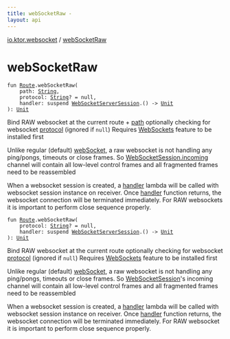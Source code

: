 ```yaml
---
title: webSocketRaw - 
layout: api
---
```


<div class='api-docs-breadcrumbs'><a href="index.html">io.ktor.websocket</a> / <a href="./web-socket-raw.html">webSocketRaw</a></div>

# webSocketRaw

<div class="overload-group" markdown="1">

<div class="signature"><code><span class="keyword">fun </span><a href="../io.ktor.routing/-route/index.html"><span class="identifier">Route</span></a><span class="symbol">.</span><span class="identifier">webSocketRaw</span><span class="symbol">(</span><br/>&nbsp;&nbsp;&nbsp;&nbsp;<span class="parameterName" id="io.ktor.websocket$webSocketRaw(io.ktor.routing.Route, kotlin.String, kotlin.String, kotlin.SuspendFunction1((io.ktor.websocket.WebSocketServerSession, kotlin.Unit)))/path">path</span><span class="symbol">:</span>&nbsp;<a href="https://kotlinlang.org/api/latest/jvm/stdlib/kotlin/-string/index.html"><span class="identifier">String</span></a><span class="symbol">, </span><br/>&nbsp;&nbsp;&nbsp;&nbsp;<span class="parameterName" id="io.ktor.websocket$webSocketRaw(io.ktor.routing.Route, kotlin.String, kotlin.String, kotlin.SuspendFunction1((io.ktor.websocket.WebSocketServerSession, kotlin.Unit)))/protocol">protocol</span><span class="symbol">:</span>&nbsp;<a href="https://kotlinlang.org/api/latest/jvm/stdlib/kotlin/-string/index.html"><span class="identifier">String</span></a><span class="symbol">?</span>&nbsp;<span class="symbol">=</span>&nbsp;null<span class="symbol">, </span><br/>&nbsp;&nbsp;&nbsp;&nbsp;<span class="parameterName" id="io.ktor.websocket$webSocketRaw(io.ktor.routing.Route, kotlin.String, kotlin.String, kotlin.SuspendFunction1((io.ktor.websocket.WebSocketServerSession, kotlin.Unit)))/handler">handler</span><span class="symbol">:</span>&nbsp;<span class="keyword">suspend </span><a href="-web-socket-server-session/index.html"><span class="identifier">WebSocketServerSession</span></a><span class="symbol">.</span><span class="symbol">(</span><span class="symbol">)</span>&nbsp;<span class="symbol">-&gt;</span>&nbsp;<a href="https://kotlinlang.org/api/latest/jvm/stdlib/kotlin/-unit/index.html"><span class="identifier">Unit</span></a><br/><span class="symbol">)</span><span class="symbol">: </span><a href="https://kotlinlang.org/api/latest/jvm/stdlib/kotlin/-unit/index.html"><span class="identifier">Unit</span></a></code></div>

Bind RAW websocket at the current route + <a href="web-socket-raw.html#io.ktor.websocket$webSocketRaw(io.ktor.routing.Route, kotlin.String, kotlin.String, kotlin.SuspendFunction1((io.ktor.websocket.WebSocketServerSession, kotlin.Unit)))/path">path</a> optionally checking for websocket <a href="web-socket-raw.html#io.ktor.websocket$webSocketRaw(io.ktor.routing.Route, kotlin.String, kotlin.String, kotlin.SuspendFunction1((io.ktor.websocket.WebSocketServerSession, kotlin.Unit)))/protocol">protocol</a> (ignored if <code>null</code>)
Requires <a href="-web-sockets/index.html">WebSockets</a> feature to be installed first

Unlike regular (default) <a href="web-socket.html">webSocket</a>, a raw websocket is not handling any ping/pongs, timeouts or close frames.
So <a href="../io.ktor.http.cio.websocket/-web-socket-session/incoming.html">WebSocketSession.incoming</a> channel will contain all low-level control frames and all fragmented frames need
to be reassembled

When a websocket session is created, a <a href="web-socket-raw.html#io.ktor.websocket$webSocketRaw(io.ktor.routing.Route, kotlin.String, kotlin.String, kotlin.SuspendFunction1((io.ktor.websocket.WebSocketServerSession, kotlin.Unit)))/handler">handler</a> lambda will be called with websocket session instance on receiver.
Once <a href="web-socket-raw.html#io.ktor.websocket$webSocketRaw(io.ktor.routing.Route, kotlin.String, kotlin.String, kotlin.SuspendFunction1((io.ktor.websocket.WebSocketServerSession, kotlin.Unit)))/handler">handler</a> function returns, the websocket connection will be terminated immediately. For RAW websockets
it is important to perform close sequence properly.

</div>
<div class="overload-group" markdown="1">

<div class="signature"><code><span class="keyword">fun </span><a href="../io.ktor.routing/-route/index.html"><span class="identifier">Route</span></a><span class="symbol">.</span><span class="identifier">webSocketRaw</span><span class="symbol">(</span><br/>&nbsp;&nbsp;&nbsp;&nbsp;<span class="parameterName" id="io.ktor.websocket$webSocketRaw(io.ktor.routing.Route, kotlin.String, kotlin.SuspendFunction1((io.ktor.websocket.WebSocketServerSession, kotlin.Unit)))/protocol">protocol</span><span class="symbol">:</span>&nbsp;<a href="https://kotlinlang.org/api/latest/jvm/stdlib/kotlin/-string/index.html"><span class="identifier">String</span></a><span class="symbol">?</span>&nbsp;<span class="symbol">=</span>&nbsp;null<span class="symbol">, </span><br/>&nbsp;&nbsp;&nbsp;&nbsp;<span class="parameterName" id="io.ktor.websocket$webSocketRaw(io.ktor.routing.Route, kotlin.String, kotlin.SuspendFunction1((io.ktor.websocket.WebSocketServerSession, kotlin.Unit)))/handler">handler</span><span class="symbol">:</span>&nbsp;<span class="keyword">suspend </span><a href="-web-socket-server-session/index.html"><span class="identifier">WebSocketServerSession</span></a><span class="symbol">.</span><span class="symbol">(</span><span class="symbol">)</span>&nbsp;<span class="symbol">-&gt;</span>&nbsp;<a href="https://kotlinlang.org/api/latest/jvm/stdlib/kotlin/-unit/index.html"><span class="identifier">Unit</span></a><br/><span class="symbol">)</span><span class="symbol">: </span><a href="https://kotlinlang.org/api/latest/jvm/stdlib/kotlin/-unit/index.html"><span class="identifier">Unit</span></a></code></div>

Bind RAW websocket at the current route optionally checking for websocket <a href="web-socket-raw.html#io.ktor.websocket$webSocketRaw(io.ktor.routing.Route, kotlin.String, kotlin.SuspendFunction1((io.ktor.websocket.WebSocketServerSession, kotlin.Unit)))/protocol">protocol</a> (ignored if <code>null</code>)
Requires <a href="-web-sockets/index.html">WebSockets</a> feature to be installed first

Unlike regular (default) <a href="web-socket.html">webSocket</a>, a raw websocket is not handling any ping/pongs, timeouts or close frames.
So <a href="../io.ktor.http.cio.websocket/-web-socket-session/index.html">WebSocketSession</a>'s incoming channel will contain all low-level control frames and all fragmented frames need
to be reassembled

When a websocket session is created, a <a href="web-socket-raw.html#io.ktor.websocket$webSocketRaw(io.ktor.routing.Route, kotlin.String, kotlin.SuspendFunction1((io.ktor.websocket.WebSocketServerSession, kotlin.Unit)))/handler">handler</a> lambda will be called with websocket session instance on receiver.
Once <a href="web-socket-raw.html#io.ktor.websocket$webSocketRaw(io.ktor.routing.Route, kotlin.String, kotlin.SuspendFunction1((io.ktor.websocket.WebSocketServerSession, kotlin.Unit)))/handler">handler</a> function returns, the websocket connection will be terminated immediately. For RAW websocket
it is important to perform close sequence properly.

</div>
